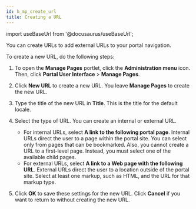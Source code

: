 ```yaml
---
id: h_mp_create_url
title: Creating a URL
---
```

import useBaseUrl from '@docusaurus/useBaseUrl';



You can create URLs to add external URLs to your portal navigation.

To create a new URL, do the following steps:

1.  To open the **Manage Pages** portlet, click the **Administration menu** icon. Then, click **Portal User Interface** \> **Manage Pages**.

2.  Click **New URL** to create a new URL. You leave **Manage Pages** to create the new URL.

3.  Type the title of the new URL in **Title**. This is the title for the default locale.

4.  Select the type of URL. You can create an internal or external URL.

    -   For internal URLs, select **A link to the following portal page**. Internal URLs direct the user to a page within the portal site. You can select only from pages that can be bookmarked. Also, you cannot create a URL to a first-level page. Instead, you must select one of the available child pages.
    -   For external URLs, select **A link to a Web page with the following URL**. External URLs direct the user to a location outside of the portal site. Select at least one markup, such as HTML, and the URL for that markup type.
5.  Click **OK** to save these settings for the new URL. Click **Cancel** if you want to return to without creating the new URL.


